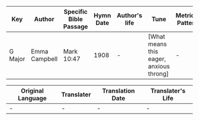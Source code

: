 Key | Author   | Specific Bible Passage     |Hymn Date |Author's life |Tune |Metrical Pattern   |Composer/Source
-- | --------- | ---------------------------|----------|--------------|-----|-------------------|-------------  
G Major |Emma Campbell |Mark 10:47 |1908 |- |[What means this eager, anxious throng] |- |Theo. E. Perkins

Original Language | Translater | Translation Date   | Translater's Life  
----------------- | --------- | --------------------|-------------     
\- |- |- |-
